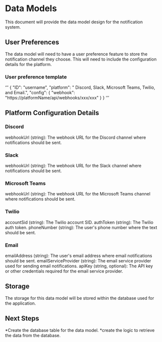 # Data Models
This document will provide the data model design for the notification system. 

## User Preferences
The data model will need to have a user preference feature to store the notification channel they choose. This will need to include the configuration details for the platform.

### User preference template
‘’’ 
{
  "ID": "username",
  "platform": " Discord, Slack, Microsoft Teams, Twilio, and Email.",
  "config": {
    "webhook": "https://platformName/api/webhooks/xxx/xxx"
  }
}
‘’’ 

## Platform Configuration Details

### Discord
webhookUrl (string): The webhook URL for the Discord channel where notifications should be sent.

### Slack
webhookUrl (string): The webhook URL for the Slack channel where notifications should be sent.

### Microsoft Teams
webhookUrl (string): The webhook URL for the Microsoft Teams channel where notifications should be sent.

### Twilio
accountSid (string): The Twilio account SID.
authToken (string): The Twilio auth token.
phoneNumber (string): The user's phone number where the text should be sent.

### Email
emailAddress (string): The user's email address where email notifications should be sent.
emailServiceProvider (string): The email service provider used for sending email notifications.
apiKey (string, optional): The API key or other credentials required for the email service provider.

## Storage
The storage for this data model will be stored within the database used for the application. 

## Next Steps
*Create the database table for the data model.
*create the logic to retrieve the data from the database.